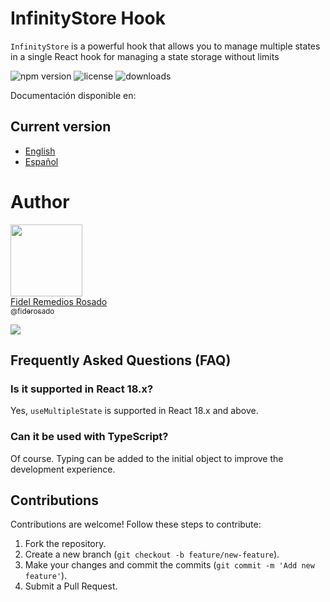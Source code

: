 # InfinityStore Hook

`InfinityStore` is a powerful hook that allows you to manage multiple states in a single React hook for managing a state storage without limits

![npm version](https://img.shields.io/npm/v/infinitystore)
![license](https://img.shields.io/npm/l/infinitystore)
![downloads](https://img.shields.io/npm/dm/infinitystore)

Documentación disponible en:

## Current version

- [English](docs/en/README.md)
- [Español](docs/es/README.md)


# Author
[<img src="https://avatars.githubusercontent.com/u/15683590?v=4?size=115" width=115>
<br>
Fidel Remedios Rosado
<br>
<sub>@fiderosado</sub>](https://github.com/fiderosado)

[![](https://img.shields.io/badge/Buy_Me_A_Coffee-FFDD00?style=for-the-badge&logo=buy-me-a-coffee&logoColor=black)](https://tppay.me/lk1gruhi)


## Frequently Asked Questions (FAQ)
### Is it supported in React 18.x?
Yes, `useMultipleState` is supported in React 18.x and above.

### Can it be used with TypeScript?
Of course. Typing can be added to the initial object to improve the development experience.

## Contributions
Contributions are welcome! Follow these steps to contribute:

1. Fork the repository.
2. Create a new branch (`git checkout -b feature/new-feature`).
3. Make your changes and commit the commits (`git commit -m 'Add new feature'`).
4. Submit a Pull Request.